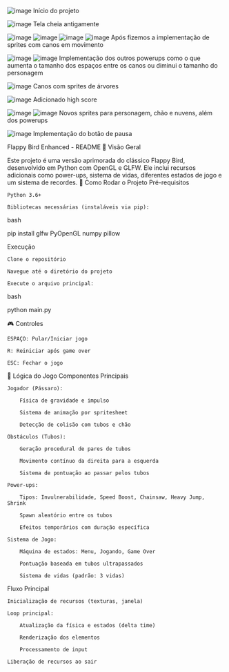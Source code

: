 ![image](https://github.com/user-attachments/assets/02ab7613-71a4-4f82-98fb-ea3f253f207f)
Início do projeto

![image](https://github.com/user-attachments/assets/77baea83-5aca-40b3-a9b1-f9f449d29b1b)
Tela cheia antigamente

![image](https://github.com/user-attachments/assets/a11e4b27-260e-423b-9118-dd639063f3a0)
![image](https://github.com/user-attachments/assets/5ac22801-8a12-4e9f-a418-ff76a871cf06)
![image](https://github.com/user-attachments/assets/1be0646b-441a-4d3e-ad26-f8d16b81337d)
![image](https://github.com/user-attachments/assets/e2d1eff5-d020-458d-aaef-89a46651bc0f)
Após fizemos a implementação de sprites com canos em movimento

![image](https://github.com/user-attachments/assets/39cdbbdf-eab7-4b09-998c-4f61c3aaec9f)
![image](https://github.com/user-attachments/assets/03ad4b9b-c8cb-408a-81c7-8d3933d91915)
Implementação dos outros powerups como o que aumenta o tamanho dos espaços entre os canos ou diminui o tamanho do personagem

![image](https://github.com/user-attachments/assets/63237a47-0e37-4925-a4fb-3f7dfec11034)
Canos com sprites de árvores

![image](https://github.com/user-attachments/assets/ae89973a-6cb2-4ecd-9edd-53c4cf7125cd)
Adicionado high score

![image](https://github.com/user-attachments/assets/78a69245-732b-4c7c-a26f-acfd1f549753)
![image](https://github.com/user-attachments/assets/188967ba-0336-4e2e-ad0f-362133e3879f)
Novos sprites para personagem, chão e nuvens, além dos powerups

![image](https://github.com/user-attachments/assets/3935433f-8600-499a-b446-e9fb77ec41a8)
Implementação do botão de pausa

Flappy Bird Enhanced - README
🎯 Visão Geral

Este projeto é uma versão aprimorada do clássico Flappy Bird, desenvolvido em Python com OpenGL e GLFW. Ele inclui recursos adicionais como power-ups, sistema de vidas, diferentes estados de jogo e um sistema de recordes.
🚀 Como Rodar o Projeto
Pré-requisitos

    Python 3.6+

    Bibliotecas necessárias (instaláveis via pip):

bash

pip install glfw PyOpenGL numpy pillow

Execução

    Clone o repositório

    Navegue até o diretório do projeto

    Execute o arquivo principal:

bash

python main.py

🎮 Controles

    ESPAÇO: Pular/Iniciar jogo

    R: Reiniciar após game over

    ESC: Fechar o jogo

🧠 Lógica do Jogo
Componentes Principais

    Jogador (Pássaro):

        Física de gravidade e impulso

        Sistema de animação por spritesheet

        Detecção de colisão com tubos e chão

    Obstáculos (Tubos):

        Geração procedural de pares de tubos

        Movimento contínuo da direita para a esquerda

        Sistema de pontuação ao passar pelos tubos

    Power-ups:

        Tipos: Invulnerabilidade, Speed Boost, Chainsaw, Heavy Jump, Shrink

        Spawn aleatório entre os tubos

        Efeitos temporários com duração específica

    Sistema de Jogo:

        Máquina de estados: Menu, Jogando, Game Over

        Pontuação baseada em tubos ultrapassados

        Sistema de vidas (padrão: 3 vidas)

Fluxo Principal

    Inicialização de recursos (texturas, janela)

    Loop principal:

        Atualização da física e estados (delta time)

        Renderização dos elementos

        Processamento de input

    Liberação de recursos ao sair
